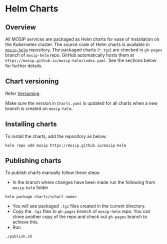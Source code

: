 # Helm Charts

## Overview

All MOSIP services are packaged as Helm charts for ease of installation on the Kubernetes cluster. The source code of Helm charts is available in [`mosip-helm`](https://github.com/mosip/mosip-helm) repository. The packaged charts (`*.tgz`) are checked in `gh-pages` branch of `mosip-helm` repo. GitHub automatically hosts them at `https://mosip.github.io/mosip-helm/index.yaml`. See the sections below for further details.

## Chart versioning

Refer [Versioning](versioning.md).

Make sure the version in `Charts.yaml` is updated for all charts when a new branch is created on `mosip-helm`.

## Installing charts

To install the charts, add the repository as below:

```
helm repo add mosip https://mosip.github.io/mosip-helm
```

## Publishing charts

To publish charts manually follow these steps:

* In the branch where changes have been made run the following from `mosip-helm` folder

```
helm package charts/<chart name>
```

* You will see packaged `.tgz` files created in the current directory.
* Copy the `.tgz` files to `gh-pages` branch of `mosip-helm` repo. You can clone another copy of the repo and check out `gh-pages` branch to achieve this.
* Run

```
./publish.sh
```
